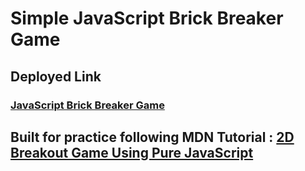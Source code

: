 # Simple JavaScript Brick Breaker Game

## Deployed Link
### [JavaScript Brick Breaker Game](http://simple-js-game.bitballoon.com/)

## Built for practice following MDN Tutorial : [2D Breakout Game Using Pure JavaScript](https://developer.mozilla.org/en-US/docs/Games/Tutorials/2D_Breakout_game_pure_JavaScript)